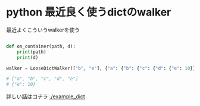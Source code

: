 # python 最近良く使うdictのwalker

最近よくこういうwalkerを使う


```python

def on_container(path, d):
    print(path)
    print(d)

walker = LooseDictWalker(["b", "e"], {"a": {"b": {"c": {"d": {"e": 10}}}}})

# ["a", "b", "c", "d", "e"]
# {"e": 10}
```

詳しい話はコチラ [./example_dict](./example_dict)
